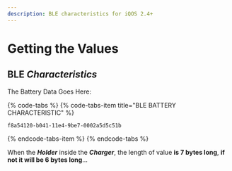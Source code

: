 ```yaml
---
description: BLE characteristics for iQOS 2.4+
---
```


# Getting the Values

## **BLE** _Characteristics_

The Battery Data Goes Here: 

{% code-tabs %}
{% code-tabs-item title="BLE BATTERY CHARACTERISTIC" %}
```text
f8a54120-b041-11e4-9be7-0002a5d5c51b
```
{% endcode-tabs-item %}
{% endcode-tabs %}

When the _**Holder**_ inside the _**Charger**_, the length of value **is 7 bytes long**, **if not it will be 6 bytes long**...

